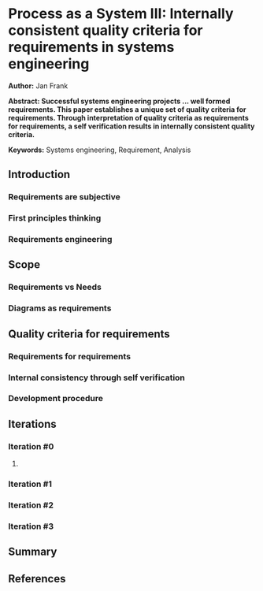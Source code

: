 # Process as a System III: Internally consistent quality criteria for requirements in systems engineering


**Author:** Jan Frank

**Abstract: Successful systems engineering projects ... well formed requirements. This paper establishes a unique set of quality criteria for requirements. Through interpretation of quality criteria as requirements for requirements, a self verification results in internally consistent quality criteria.** 

**Keywords:** Systems engineering, Requirement, Analysis

## Introduction
### Requirements are subjective
### First principles thinking
### Requirements engineering
## Scope
### Requirements vs Needs
### Diagrams as requirements 
## Quality criteria for requirements
### Requirements for requirements
### Internal consistency through self verification
### Development procedure
## Iterations
### Iteration #0
1. 
### Iteration #1
### Iteration #2
### Iteration #3
## Summary
## References